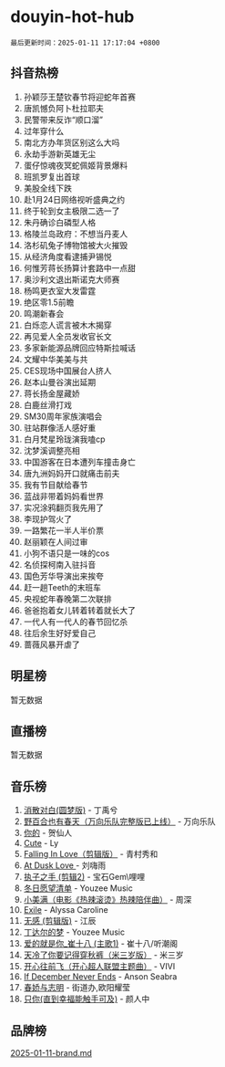 # douyin-hot-hub

`最后更新时间：2025-01-11 17:17:04 +0800`

## 抖音热榜

1. 孙颖莎王楚钦春节将迎蛇年首赛
1. 唐凯憾负阿卜杜拉耶夫
1. 民警带来反诈“顺口溜”
1. 过年穿什么
1. 南北方办年货区别这么大吗
1. 永劫手游新英雄无尘
1. 蛋仔惊魂夜冥蛇佩姬背景爆料
1. 班凯罗复出首球
1. 美股全线下跌
1. 赴1月24日网络视听盛典之约
1. 终于轮到女主极限二选一了
1. 朱丹确诊白磷型人格
1. 格陵兰岛政府：不想当丹麦人
1. 洛杉矶兔子博物馆被大火摧毁
1. 从经济角度看逮捕尹锡悦
1. 何惟芳蒋长扬算计套路中一点甜
1. 奥沙利文退出斯诺克大师赛
1. 杨鸣更衣室大发雷霆
1. 绝区零1.5前瞻
1. 鸣潮新春会
1. 白烁恋人谎言被木木揭穿
1. 再见爱人全员发收官长文
1. 多家新能源品牌回应特斯拉喊话
1. 文耀中华美美与共
1. CES现场中国展台人挤人
1. 赵本山曼谷演出延期
1. 蒋长扬金屋藏娇
1. 白鹿丝滑打戏
1. SM30周年家族演唱会
1. 驻站群像活人感好重
1. 白月梵星玲珑演我嗑cp
1. 沈梦溪调整亮相
1. 中国游客在日本遭列车撞击身亡
1. 唐九洲妈妈开口就痛击前夫
1. 我有节目献给春节
1. 蓝战非带着妈妈看世界
1. 实况涂鸦翻页我先用了
1. 李现护驾火了
1. 一路繁花一半人半价票
1. 赵丽颖在人间过审
1. 小狗不语只是一味的cos
1. 名侦探柯南入驻抖音
1. 国色芳华导演出来挨夸
1. 赶一趟Teeth的末班车
1. 央视蛇年春晚第二次联排
1. 爸爸抱着女儿转着转着就长大了
1. 一代人有一代人的春节回忆杀
1. 往后余生好好爱自己
1. 蔷薇风暴开虐了

## 明星榜

暂无数据

## 直播榜

暂无数据

## 音乐榜

1. [消散对白(圆梦版)](https://sf5-hl-cdn-tos.douyinstatic.com/obj/tos-cn-ve-2774/og4jB5I5IizzoZVAAAzWgBMAsMDWoArfwBOiFs) - 丁禹兮
1. [野百合也有春天（万向乐队完整版已上线）](https://sf6-cdn-tos.douyinstatic.com/obj/tos-cn-ve-2774/oMnUxhRAMiAGBqDtIPBQ7ACYQZFlJCftcgeDJE) - 万向乐队
1. [你的](https://sf5-hl-cdn-tos.douyinstatic.com/obj/tos-cn-ve-2774/oYuIeKf42jB7sEV6B2upMdpYAgfrQWj0FeRegh) - 贺仙人
1. [Cute](https://sf5-hl-cdn-tos.douyinstatic.com/obj/tos-cn-ve-2774/o4IbIzHWKAAB4wsS5qMBRiiAlEBGTpQRNfFvuo) - Ly
1. [Falling In Love（剪辑版）](https://sf5-hl-cdn-tos.douyinstatic.com/obj/tos-cn-ve-2774/o8ajpA8zzgBPahbBIO8AcKGBLJezFCRd1wfP9f) - 青村秀和
1. [ At Dusk  Love ](https://sf6-cdn-tos.douyinstatic.com/obj/tos-cn-ve-2774/o8CrpCf5CaYgI4ZrtQgMQAFEfuGqNnRSDQAPBc) - 刘嗨雨
1. [执子之手 (剪辑2)](https://sf5-hl-cdn-tos.douyinstatic.com/obj/tos-cn-ve-2774/oUoZLQjCc31XzqsBnBQUNgeKtYPBcgbFDwtfcu) - 宝石Gem\哩哩
1. [冬日愿望清单](https://sf5-hl-cdn-tos.douyinstatic.com/obj/tos-cn-ve-2774/oIIgUOeamCFCVAzxN6MFRLIBlLGpUqQxeeHrLE) - Youzee Music
1. [小美满（电影《热辣滚烫》热辣陪伴曲）](https://sf5-hl-cdn-tos.douyinstatic.com/obj/tos-cn-ve-2774/o0GAn2lSgfZIDUgtevCGDQYnFg4CwnrBaxbTZL) - 周深
1. [Exile](https://sf6-cdn-tos.douyinstatic.com/obj/tos-cn-ve-2774/oYj4gAQTknKE3WW0Je8KGmQ7z1cA4FefwtbufD) - Alyssa Caroline
1. [无感 (剪辑版)](https://sf5-hl-cdn-tos.douyinstatic.com/obj/tos-cn-ve-2774/o0eIsUzJBDlQaQFC5OFlgbMEZC1TFYBftOBn6p) - 江辰
1. [丁达尔的梦](https://sf5-hl-cdn-tos.douyinstatic.com/obj/tos-cn-ve-2774/oMU3WirUZBVQkAC9ccG5P2IQirziZM2RTInUY) - Youzee Music
1. [爱的就是你_崔十八 (主歌1)](https://sf5-hl-cdn-tos.douyinstatic.com/obj/tos-cn-ve-2774/oI5BO5DhFZ6UTcNCnZaOCBLtZ7WIMQGfgnXf5E) - 崔十八/听潮阁
1. [天冷了你要记得穿秋裤（米三岁版）](https://sf5-hl-cdn-tos.douyinstatic.com/obj/tos-cn-ve-2774/oQlIwVIDWiZ6BQilAorS7MA0AgCkQDvcZAdm1) - 米三岁
1. [开心往前飞（开心超人联盟主题曲）](https://sf6-cdn-tos.douyinstatic.com/obj/tos-cn-ve-2774/9d8fb7c82cf1421fb93a9fe925275e0a) - VIVI
1. [If December Never Ends](https://sf6-cdn-tos.douyinstatic.com/obj/tos-cn-ve-2774/oY1IQMoTgCFIBg8RZifyqlBBt1UFgitTYmxeOS) - Anson Seabra
1. [春娇与志明](https://sf5-hl-cdn-tos.douyinstatic.com/obj/tos-cn-ve-2774/e530d8fceb7044b39707d7f9ff54add1) - 街道办,欧阳耀莹
1. [只你(直到幸福能触手可及)](https://sf5-hl-cdn-tos.douyinstatic.com/obj/tos-cn-ve-2774/o0lBkRDzFTeaVSUz3ZZSCBVtZ5DIMQGfgmEAuE) - 颜人中

## 品牌榜

[2025-01-11-brand.md](2025-01-11-brand.md)
